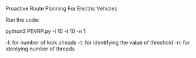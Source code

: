 Proactive Route Planning For Electric Vehicles

Run the code:

python3 PEVRP.py -l 10 -t 10 -n 1

-l: for number of look aheads
-t: for identifying the value of threshold
-n: for identying number of threads
